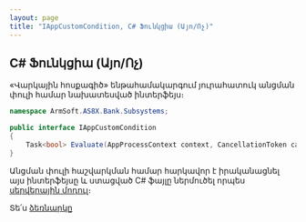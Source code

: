 ```yaml
---
layout: page
title: "IAppCustomCondition, C# Ֆունկցիա (Այո/Ոչ)" 
---
```


<div class="version-block" data-product-id="bank" data-version="250626.000, 250929.000" markdown="1">


## C# Ֆունկցիա (Այո/Ոչ)

«Վարկային հոսքագիծ» ենթահամակարգում յուրահատուկ անցման փուլի համար նախատեսված ինտերֆեյս։

``` c#
namespace ArmSoft.AS8X.Bank.Subsystems;

public interface IAppCustomCondition
{
    Task<bool> Evaluate(AppProcessContext context, CancellationToken cancellationToken);
}
```

Անցման փուլի հաշվարկման համար հարկավոր է իրականացնել այս ինտերֆեյսը և ստացված C# ֆայլը ներմուծել որպես [սերվերային մոդուլ](../definitions/server_side_module_guide.md)։

Տե՛ս [ձեռնարկը](loan_app.md)
</div>
